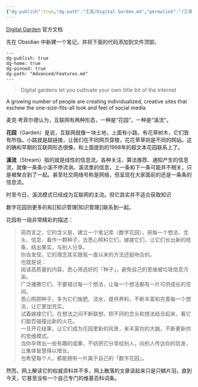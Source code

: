 ```yaml
---
{"dg-publish":true,"dg-path":"工具/Digital Garden.md","permalink":"/工具/Digital Garden/","dgPassFrontmatter":true,"noteIcon":"","created":"2024-04-16T13:01:27.440+08:00","updated":"2024-07-03T00:15:11.268+08:00"}
---
```


[Digital Garden](https://dg-docs.ole.dev/) 官方文档

先在 Obsidian 中新建一个笔记，并将下面的代码添加到文件顶部。

```
---
dg-publish: true
dg-home: true
dg-pinned: true
dg-path: "Advanced/Features.md"
---
```


>Digital gardens let you cultivate your own little bit of the internet

A growing number of people are creating individualized, creative sites that eschew the one-size-fits-all look and feel of social media

麦克·考菲尔德认为，互联网有两种形态，一种是“花园”，一种是“溪流”。

**花园**（Garden）是说，互联网就像一块土地，上面有小路，有花草树木，它们皆有所指。小路就是超链接，让我们在不同网页穿梭，花花草草则是不同的网站。这的确和早期的互联网形态很像，和上面提到的1998年的超文本花园联系上了。

**溪流**（Stream）指的就是线性的信息流，各种关注、算法推荐、通知产生的信息流，就像一条条小溪不停流淌。溪流里的信息，上一条和下一条可能并不相关，只是被聚合到了一起。甚至社交网络号称是网络，但呈现在大家面前的还是一条条的信息流。

时至今日，溪流模式已经成为互联网的主流。但它其实并不适合获取知识

数字花园则更多的和[[知识管理\|知识管理]]联系到一起。
  
花园有一段非常精彩的描述：
> 简而言之，它的含义是，建立一个笔记库（数字花园），把每一个想法、念头、信息，看作一颗种子，去悉心照料它们，嫁接它们，让它们长出新的枝条、结出果实，与别人分享。  
> 你会发现，它的理念其实跟我一直以来的方法还挺吻合的。  
> 也就是说：  
> 阅读高质量的内容，悉心筛选好的「种子」，避免自己的思维被垃圾信息污染。  
> 广泛播撒它们，不要错过每一个想法，让每一个想法都有一片可供成长的空间。  
> 悉心照顾种子，多为它们施肥、浇水，提供养料，不断丰富和完善每一个想法，让它更加充实。  
> 试着嫁接它们，在想法之间不断联想，把不同的念头和想法结合起来，看它们能否碰撞出新的火花。  
> 一旦开花结果，让它们成为花园里新的风景，来丰富你的大脑，不断更新你的思维模式。  
> 当你孕育出一些有趣的成果，不妨把它分享给别人，向别人传达你的启发，让集体智慧得以增长。  
> 也希望每个人，都能拥有一片属于自己的「数字花园」。

然而，网上解读它的权威资料并不多，网上散落的文章读起来只是只鳞片羽，直到今天，它甚至没有一个自己专门的维基百科词条。



